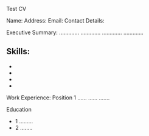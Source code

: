 Test CV

Name:
Address:
Email:
Contact Details:

Executive Summary:
.............
.............
.............
.............

Skills:
- 
- 
- 
- 
- 

Work Experience:
Position 1
  ......
  ......
  .......

Education
- 1
.........
- 2
........
